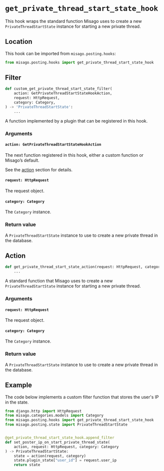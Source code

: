 # `get_private_thread_start_state_hook`

This hook wraps the standard function Misago uses to create a new `PrivateThreadStartState` instance for starting a new private thread.


## Location

This hook can be imported from `misago.posting.hooks`:

```python
from misago.posting.hooks import get_private_thread_start_state_hook
```


## Filter

```python
def custom_get_private_thread_start_state_filter(
    action: GetPrivateThreadStartStateHookAction,
    request: HttpRequest,
    category: Category,
) -> 'PrivateThreadStartState':
    ...
```

A function implemented by a plugin that can be registered in this hook.


### Arguments

#### `action: GetPrivateThreadStartStateHookAction`

The next function registered in this hook, either a custom function or Misago’s default.

See the [action](#action) section for details.


#### `request: HttpRequest`

The request object.


#### `category: Category`

The `Category` instance.


### Return value

A `PrivateThreadStartState` instance to use to create a new private thread in the database.


## Action

```python
def get_private_thread_start_state_action(request: HttpRequest, category: Category) -> 'PrivateThreadStartState':
    ...
```

A standard function that Misago uses to create a new `PrivateThreadStartState` instance for starting a new private thread.


### Arguments

#### `request: HttpRequest`

The request object.


#### `category: Category`

The `Category` instance.


### Return value

A `PrivateThreadStartState` instance to use to create a new private thread in the database.


## Example

The code below implements a custom filter function that stores the user's IP in the state.

```python
from django.http import HttpRequest
from misago.categories.models import Category
from misago.posting.hooks import get_private_thread_start_state_hook
from misago.posting.state import PrivateThreadStartState


@get_private_thread_start_state_hook.append_filter
def set_poster_ip_on_start_private_thread_state(
    action, request: HttpRequest, category: Category
) -> PrivateThreadStartState:
    state = action(request, category)
    state.plugin_state["user_id"] = request.user_ip
    return state
```